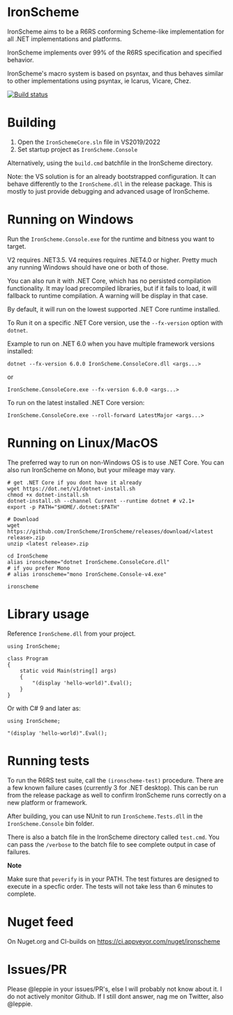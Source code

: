 IronScheme
==========

IronScheme aims to be a R6RS conforming Scheme-like implementation for all .NET implementations and platforms.

IronScheme implements over 99% of the R6RS specification and specified behavior. 

IronScheme's macro system is based on psyntax, and thus behaves similar to other implementations using psyntax, ie Icarus, Vicare, Chez.

[![Build status](https://ci.appveyor.com/api/projects/status/github/IronScheme/IronScheme?branch=master&svg=true)](https://ci.appveyor.com/project/leppie/ironscheme/branch/master)

Building
========

1. Open the `IronSchemeCore.sln` file in VS2019/2022
2. Set startup project as `IronScheme.Console`

Alternatively, using the `build.cmd` batchfile in the IronScheme directory.

Note: the VS solution is for an already bootstrapped configuration. It can behave differently to the `IronScheme.dll` in the release package. This is mostly to just provide debugging and advanced usage of IronScheme.

Running on Windows
==================

Run the `IronScheme.Console.exe` for the runtime and bitness you want to target. 

V2 requires .NET3.5. V4 requires requires .NET4.0 or higher. Pretty much any running Windows should have one or both of those.

You can also run it with .NET Core, which has no persisted compilation functionality. It may load precompiled libraries, but if it fails to load, it will fallback to runtime compilation. A warning will be display in that case.

By default, it will run on the lowest supported .NET Core runtime installed.

To Run it on a specific .NET Core version, use the `--fx-version` option with `dotnet`.

Example to run on .NET 6.0 when you have multiple framework versions installed:

```
dotnet --fx-version 6.0.0 IronScheme.ConsoleCore.dll <args...>
```
or
```
IronScheme.ConsoleCore.exe --fx-version 6.0.0 <args...>
```

To run on the latest installed .NET Core version:

```
IronScheme.ConsoleCore.exe --roll-forward LatestMajor <args...>
```

Running on Linux/MacOS
=======================

The preferred way to run on non-Windows OS is to use .NET Core. You can also run IronScheme on Mono, but your mileage may vary.

```
# get .NET Core if you dont have it already
wget https://dot.net/v1/dotnet-install.sh
chmod +x dotnet-install.sh
dotnet-install.sh --channel Current --runtime dotnet # v2.1+
export -p PATH="$HOME/.dotnet:$PATH"
```

```
# Download 
wget https://github.com/IronScheme/IronScheme/releases/download/<latest release>.zip
unzip <latest release>.zip
```

```
cd IronScheme
alias ironscheme="dotnet IronScheme.ConsoleCore.dll"
# if you prefer Mono
# alias ironscheme="mono IronScheme.Console-v4.exe"

ironscheme
```

Library usage
=============

Reference `IronScheme.dll` from your project. 

```
using IronScheme;

class Program
{
    static void Main(string[] args)
    {
        "(display 'hello-world)".Eval();
    }
} 
```

Or with C# 9 and later as:

```
using IronScheme;

"(display 'hello-world)".Eval();
```

Running tests
=============

To run the R6RS test suite, call the `(ironscheme-test)` procedure. There are a few known failure cases (currently 3 for .NET desktop). This can be run from the release package as well to confirm IronScheme runs correctly on a new platform or framework.

After building, you can use NUnit to run `IronScheme.Tests.dll` in the `IronScheme.Console` bin folder.

There is also a batch file in the IronScheme directory called `test.cmd`. You can pass the `/verbose` to the batch file to see complete output in case of failures.

**Note**

Make sure that `peverify` is in your PATH. The test fixtures are designed to execute in a specfic order. The tests will not take less than 6 minutes to complete.

Nuget feed
==========

On Nuget.org and CI-builds on https://ci.appveyor.com/nuget/ironscheme

Issues/PR
=========

Please @leppie in your issues/PR's, else I will probably not know about it. I do not actively monitor Github. If I still dont answer, nag me on Twitter, also @leppie.
    
